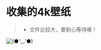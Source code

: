 # 收集的4k壁纸
>* 文件比较大，要耐心等待噢！

![(●'◡'●)](http://pic2.sc.chinaz.com/files/pic/pic9/201904/hpic800.jpg)
